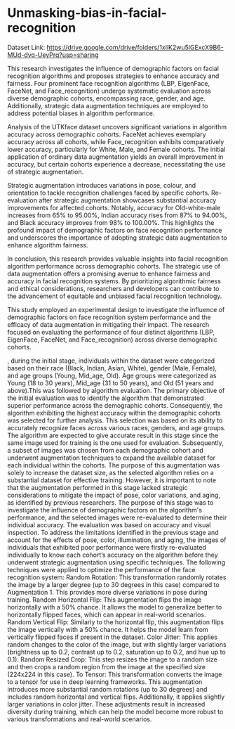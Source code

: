 # Unmasking-bias-in-facial-recognition

Dataset Link: https://drive.google.com/drive/folders/1xIlK2wu5lGExcX9B6-MUd-dvq-UeyPrq?usp=sharing

This research investigates the influence of demographic factors on facial recognition algorithms and proposes strategies to enhance accuracy and fairness. Four prominent face recognition algorithms (LBP, EigenFace, FaceNet, and Face_recognition) undergo systematic evaluation across diverse demographic cohorts, encompassing race, gender, and age. Additionally, strategic data augmentation techniques are employed to address potential biases in algorithm performance.

Analysis of the UTKface dataset uncovers significant variations in algorithm accuracy across demographic cohorts. FaceNet achieves exemplary accuracy across all cohorts, while Face_recognition exhibits comparatively lower accuracy, particularly for White, Male, and Female cohorts. The initial application of ordinary data augmentation yields an overall improvement in accuracy, but certain cohorts experience a decrease, necessitating the use of strategic augmentation.

Strategic augmentation introduces variations in pose, colour, and orientation to tackle recognition challenges faced by specific cohorts. Re-evaluation after strategic augmentation showcases substantial accuracy improvements for affected cohorts. Notably, accuracy for Old-white-male increases from 65% to 95.00%, Indian accuracy rises from 87% to 94.00%, and Black accuracy improves from 98% to 100.00%. This highlights the profound impact of demographic factors on face recognition performance and underscores the importance of adopting strategic data augmentation to enhance algorithm fairness. 

In conclusion, this research provides valuable insights into facial recognition algorithm performance across demographic cohorts. The strategic use of data augmentation offers a promising avenue to enhance fairness and accuracy in facial recognition systems. By prioritizing algorithmic fairness and ethical considerations, researchers and developers can contribute to the advancement of equitable and unbiased facial recognition technology.

This study employed an experimental design to investigate the influence of demographic factors on face recognition system performance and the efficacy of data augmentation in mitigating their impact. The research focused on evaluating the performance of four distinct algorithms (LBP, EigenFace, FaceNet, and Face_recognition) across diverse demographic cohorts.

, during the initial stage, individuals within the dataset were categorized based on their race (Black, Indian, Asian, White), gender (Male, Female), and age groups (Young, Mid_age, Old). Age groups were categorized as Young (18 to 30 years), Mid_age (31 to 50 years), and Old (51 years and above).This was followed by algorithm evaluation. The primary objective of the initial evaluation was to identify the algorithm that demonstrated superior performance across the demographic cohorts. Consequently, the algorithm exhibiting the highest accuracy within the demographic cohorts was selected for further analysis. This selection was based on its ability to accurately recognize faces across various races, genders, and age groups. The algorithm are expected to give accurate result in this stage since the same image used for training is the one used for evaluation. 
Subsequently, a subset of images was chosen from each demographic cohort and underwent augmentation techniques to expand the available dataset for each individual within the cohorts. The purpose of this augmentation was solely to increase the dataset size, as the selected algorithm relies on a substantial dataset for effective training. However, it is important to note that the augmentation performed in this stage lacked strategic considerations to mitigate the impact of pose, color variations, and aging, as identified by previous researchers. The purpose of this stage was to investigate the influence of demographic factors on the algorithm's performance, and the selected images were re-evaluated to determine their individual accuracy. The evaluation was based on accuracy and visual inspection.
To address the limitations identified in the previous stage and account for the effects of pose, color, illumination, and aging, the images of individuals that exhibited poor performance were firstly re-evaluated individually to know each cohort’s accuracy on the algorithm before they underwent strategic augmentation using specific techniques. 
The following techniques were applied to optimize the performance of the face recognition system:
Random Rotation: This transformation randomly rotates the image by a larger degree (up to 30 degrees in this case) compared to Augmentation 1. This provides more diverse variations in pose during training.
Random Horizontal Flip: This augmentation flips the image horizontally with a 50% chance. It allows the model to generalize better to horizontally flipped faces, which can appear in real-world scenarios.
Random Vertical Flip: Similarly to the horizontal flip, this augmentation flips the image vertically with a 50% chance. It helps the model learn from vertically flipped faces if present in the dataset.
Color Jitter: This applies random changes to the color of the image, but with slightly larger variations (brightness up to 0.2, contrast up to 0.2, saturation up to 0.2, and hue up to 0.1).
Random Resized Crop: This step resizes the image to a random size and then crops a random region from the image at the specified size (224x224 in this case).
To Tensor: This transformation converts the image to a tensor for use in deep learning frameworks.
This augmentation introduces more substantial random rotations (up to 30 degrees) and includes random horizontal and vertical flips. Additionally, it applies slightly larger variations in color jitter. These adjustments result in increased diversity during training, which can help the model become more robust to various transformations and real-world scenarios.


